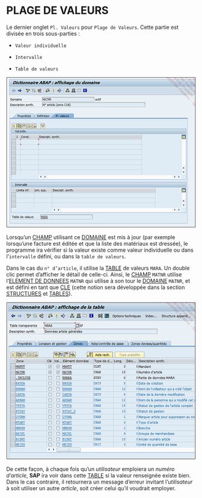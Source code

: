 # **PLAGE DE VALEURS**

Le dernier onglet `Pl. Valeurs` pour `Plage de Valeurs`. Cette partie est divisée en trois sous-parties :

- `Valeur individuelle`

- `Intervalle`

- `Table de valeurs`

![](../ressources/08_05_01.png)

Lorsqu’un [CHAMP](../15_Screen/02_Champs/README.md) utilisant ce [DOMAINE](./02_Domaines.md) est mis à jour (par exemple lorsqu’une facture est éditée et que la liste des matériaux est dressée), le programme ira vérifier si la valeur existe comme valeur individuelle ou dans l’`intervalle` défini, ou dans la `table de valeurs`.

Dans le cas du `n° d’article`, il utilise la [TABLE](../09_Tables_DB/01_Tables.md) de valeurs `MARA`. Un double clic permet d’afficher le détail de celle-ci. Ainsi, le [CHAMP](../15_Screen/02_Champs/README.md) `MATNR` utilise l’[ELEMENT DE DONNEES](./07_Elements_de_Donnees.md) `MATNR` qui utilise à son tour le [DOMAINE](./02_Domaines.md) `MATNR`, et est défini en tant que [CLE](../10_Tables_Internes/06_Primary_Key.md) (cette notion sera développée dans la section [STRUCTURES](../10_Tables_Internes/01_Tables_Internes.md) et [TABLES](../10_Tables_Internes/01_Tables_Internes.md)).

![](../ressources/08_05_02.png)

De cette façon, à chaque fois qu’un _utilisateur_ emploiera un _numéro d’article_, **SAP** ira voir dans cette [TABLE](../10_Tables_Internes/01_Tables_Internes.md) si la valeur renseignée existe bien. Dans le cas contraire, il retournera un message d’erreur invitant l’_utilisateur_ à soit utiliser un autre _article_, soit créer celui qu’il voudrait employer.
